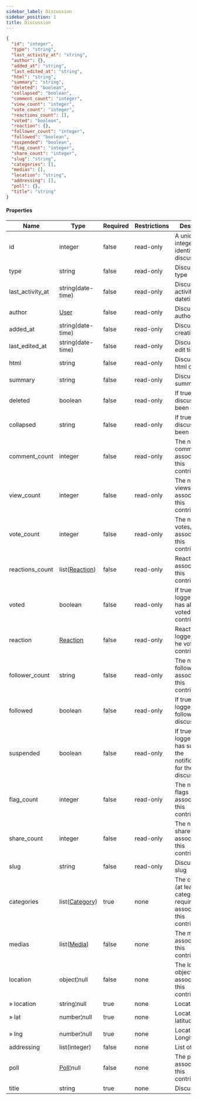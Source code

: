 ```yaml
---
sidebar_label: Discussion
sidebar_position: 1
title: Discussion
---
```


```json
{
  "id": "integer",
  "type": "string",
  "last_activity_at": "string",
  "author": {},
  "added_at": "string",
  "last_edited_at": "string",
  "html": "string",
  "summary": "string",
  "deleted": "boolean",
  "collapsed": "boolean",
  "comment_count": "integer",
  "view_count": "integer",
  "vote_count": "integer",
  "reactions_count": [],
  "voted": "boolean",
  "reaction": {},
  "follower_count": "integer",
  "followed": "boolean",
  "suspended": "boolean",
  "flag_count": "integer",
  "share_count": "integer",
  "slug": "string",
  "categories": [],
  "medias": [],
  "location": "string",
  "addressing": [],
  "poll": {},
  "title": "string"
}

```

#### Properties

| Name             | Type                                                   | Required | Restrictions | Description                                                                        |
|------------------|--------------------------------------------------------|----------|--------------|------------------------------------------------------------------------------------|
| id               | integer                                                | false    | read-only    | A unique integer value identifying this discussion                                 |
| type             | string                                                 | false    | read-only    | Discussion type                                                                    |
| last_activity_at | string(date-time)                                      | false    | read-only    | Discussion last activity datetime                                                  |
| author           | [User](/docs/apireference/v2/schemas/user)             | false    | read-only    | Discussion author                                                                  |
| added_at         | string(date-time)                                      | false    | read-only    | Discussion creation time                                                           |
| last_edited_at   | string(date-time)                                      | false    | read-only    | Discussion last edit time                                                          |
| html             | string                                                 | false    | read-only    | Discussion html content                                                            |
| summary          | string                                                 | false    | read-only    | Discussion summary                                                                 |
| deleted          | boolean                                                | false    | read-only    | If true, discussion has been deleted                                               |
| collapsed        | string                                                 | false    | read-only    | If true, discussion has been collapsed                                             |
| comment_count    | integer                                                | false    | read-only    | The number of comments associated to this contribution                             |
| view_count       | integer                                                | false    | read-only    | The number of views associated to this contribution                                |
| vote_count       | integer                                                | false    | read-only    | The number of votes/reactions associated to this contribution                      |
| reactions_count  | list([Reaction](/docs/apireference/v2/schemas/reaction)) | false    | read-only    | Reactions associated to this contribution                                          |
| voted            | boolean                                                | false    | read-only    | If true,  the logged user has already voted this contribution                      |
| reaction         | [Reaction](/docs/apireference/v2/schemas/reaction)     | false    | read-only    | Reaction of the logged user (if he voted this contribution)                        |
| follower_count   | string                                                 | false    | read-only    | The number of followers associated to this contribution                            |
| followed         | boolean                                                | false    | read-only    | If true, the logged user follows the discussion                                    |
| suspended        | boolean                                                | false    | read-only    | If true, the logged user has suspended the notifications for the discussion        |
| flag_count       | integer                                                | false    | read-only    | The number of flags associated to this contribution                                |
| share_count      | integer                                                | false    | read-only    | The number of shares associated to this contribution                               |
| slug             | string                                                 | false    | read-only    | Discussion  slug                                                                   |
| categories       | list([Category](/docs/apireference/v2/schemas/category)) | true     | none         | The categories (at least one category is required) associated to this contribution |
| medias           | list([Media](/docs/apireference/v2/schemas/media))     | false    | none         | The medias  associated to this contribution                                        |
| location         | object¦null                                            | false    | none         | The location object associated to this contribution                                |
| » location       | string¦null                                            | true     | none         | Location name                                                                      |
| » lat            | number¦null                                            | true     | none         | Location latitude                                                                  |
| » lng            | number¦null                                            | true     | none         | Location Longitude                                                                 |
| addressing       | list(integer)                                          | false    | none         | List of [Tag](/docs/apireference/v2/schemas/tag) ids                               |
| poll             | [Poll](/docs/apireference/v2/schemas/poll)¦null        | false    | none         | The poll object associated to this contribution                                    |
| title            | string                                                 | true     | none         | Discussion title                                                                   |













